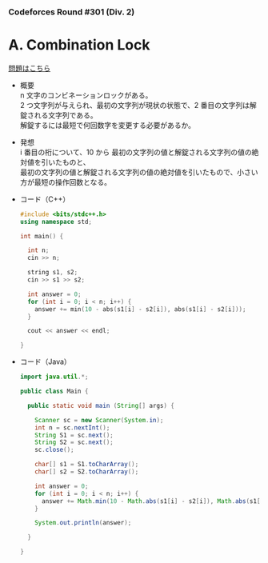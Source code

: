 ### Codeforces Round #301 (Div. 2)

# A. Combination Lock

  [問題はこちら](https://codeforces.com/problemset/problem/540/A)
  
- 概要<br>
  n 文字のコンビネーションロックがある。<br>
  2 つ文字列が与えられ、最初の文字列が現状の状態で、2 番目の文字列は解錠される文字列である。<br>
  解錠するには最短で何回数字を変更する必要があるか。<br>
  
  
- 発想<br>
  i 番目の桁について、10 から 最初の文字列の値と解錠される文字列の値の絶対値を引いたものと、<br>
  最初の文字列の値と解錠される文字列の値の絶対値を引いたもので、小さい方が最短の操作回数となる。
  
  
- コード（C++）

  ```cpp
  #include <bits/stdc++.h>
  using namespace std;

  int main() {

    int n;
    cin >> n;

    string s1, s2;
    cin >> s1 >> s2;

    int answer = 0;
    for (int i = 0; i < n; i++) {
      answer += min(10 - abs(s1[i] - s2[i]), abs(s1[i] - s2[i]));
    }

    cout << answer << endl;

  }     
  ```
  
- コード（Java）

  ```java
  import java.util.*;

  public class Main {

    public static void main (String[] args) {

      Scanner sc = new Scanner(System.in);
      int n = sc.nextInt();
      String S1 = sc.next();
      String S2 = sc.next();
      sc.close();

      char[] s1 = S1.toCharArray();
      char[] s2 = S2.toCharArray();

      int answer = 0;
      for (int i = 0; i < n; i++) {
        answer += Math.min(10 - Math.abs(s1[i] - s2[i]), Math.abs(s1[i] - s2[i]));
      }

      System.out.println(answer);

    }

  }
  ```
    